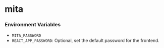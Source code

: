 # mita

### Environment Variables

- `MITA_PASSWORD`
- `REACT_APP_PASSWORD`: Optional, set the default password for the frontend.
